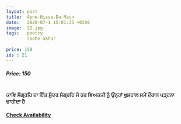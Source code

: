```yaml
---
layout: post
title:  Apne-Hisse-Da-Maun
date:   2020-07-1 15:01:35 +0300
image:  22.jpg
tags:   poetry
        soohe-akhar
        
price: 150
ids : 21
---
```



<h5>Price: 150</h5><br>

<strong>
ਕਾਵਿ ਸੰਗ੍ਰਹਿ ਦਾ ਇੱਕ ਸੁੰਦਰ ਸੰਗ੍ਰਹਿ ਜੋ ਹਰ ਵਿਅਕਤੀ ਨੂੰ ਉਨ੍ਹਾਂ ਖੁਸ਼ਹਾਲ ਸਮੇਂ ਦੌਰਾਨ ਪੜ੍ਹਨਾ ਚਾਹੀਦਾ ਹੈ</strong>


<h4><a class="add-cart cart1" href="{{ site.baseurl }}/books#21"><b>Check Availability</b></a></h4>

<body>
 <script src="{{ site.baseurl }}/js/main.js"></script>
 </body>